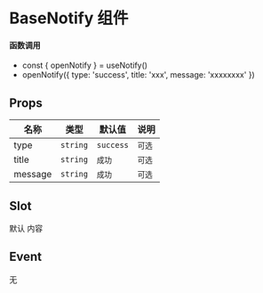 # BaseNotify 组件

#### 函数调用

- const { openNotify } = useNotify()
- openNotify({ type: 'success', title: 'xxx', message: 'xxxxxxxx' })

## Props

| 名称    | 类型     | 默认值    | 说明   |
| ------- | -------- | --------- | ------ |
| type    | `string` | `success` | `可选` |
| title   | `string` | `成功`    | `可选` |
| message | `string` | `成功`    | `可选` |

## Slot

默认 内容

## Event

无
